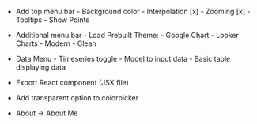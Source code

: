 - Add top menu bar
		- Background color
		- Interpolation [x]
		- Zooming [x]
		- Tooltips
		- Show Points

- Additional menu bar
		- Load Prebuilt Theme:
		- Google Chart
		- Looker Charts
		- Modern
		- Clean

- Data Menu
		- Timeseries toggle
		- Model to input data
		- Basic table displaying data

- Export React component (JSX file)
- Add transparent option to colorpicker
- About -> About Me